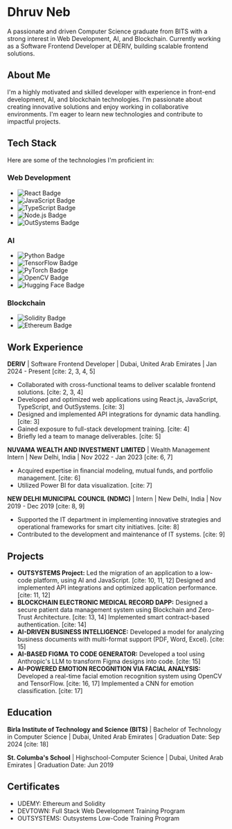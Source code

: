 # Dhruv Neb

A passionate and driven Computer Science graduate from BITS with a strong interest in Web Development, AI, and Blockchain. Currently working as a Software Frontend Developer at DERIV, building scalable frontend solutions.

## About Me

I'm a highly motivated and skilled developer with experience in front-end development, AI, and blockchain technologies. I'm passionate about creating innovative solutions and enjoy working in collaborative environments.  I'm eager to learn new technologies and contribute to impactful projects.

## Tech Stack

Here are some of the technologies I'm proficient in:

### Web Development

  * ![React Badge](https://img.shields.io/badge/React-61DAFB?style=for-the-badge&logo=react&logoColor=black)
  * ![JavaScript Badge](https://img.shields.io/badge/JavaScript-F7DF1E?style=for-the-badge&logo=javascript&logoColor=black)
  * ![TypeScript Badge](https://img.shields.io/badge/TypeScript-3178C2?style=for-the-badge&logo=typescript&logoColor=white)
  * ![Node.js Badge](https://img.shields.io/badge/Node.js-339933?style=for-the-badge&logo=node.js&logoColor=white)
  * ![OutSystems Badge](https://img.shields.io/badge/OutSystems-13AED6?style=for-the-badge&logo=outsystems&logoColor=white)

### AI

  * ![Python Badge](https://img.shields.io/badge/Python-FFD43B?style=for-the-badge&logo=python&logoColor=black)
  * ![TensorFlow Badge](https://img.shields.io/badge/TensorFlow-FF6F00?style=for-the-badge&logo=tensorflow&logoColor=white)
  * ![PyTorch Badge](https://img.shields.io/badge/PyTorch-EE4C2C?style=for-the-badge&logo=pytorch&logoColor=white)
  * ![OpenCV Badge](https://img.shields.io/badge/OpenCV-5C3EE8?style=for-the-badge&logo=opencv&logoColor=white)
  * ![Hugging Face Badge](https://img.shields.io/badge/Hugging%20Face-F2B931?style=for-the-badge&logo=huggingface&logoColor=black)

### Blockchain

  * ![Solidity Badge](https://img.shields.io/badge/Solidity-FFFFFF?style=for-the-badge&logo=solidity&logoColor=black)
  * ![Ethereum Badge](https://img.shields.io/badge/Ethereum-3C3C3D?style=for-the-badge&logo=ethereum&logoColor=white)

## Work Experience

**DERIV** | Software Frontend Developer | Dubai, United Arab Emirates | Jan 2024 - Present [cite: 2, 3, 4, 5]

* Collaborated with cross-functional teams to deliver scalable frontend solutions. [cite: 2, 3, 4]
* Developed and optimized web applications using React.js, JavaScript, TypeScript, and OutSystems. [cite: 3]
* Designed and implemented API integrations for dynamic data handling. [cite: 3]
* Gained exposure to full-stack development training. [cite: 4]
* Briefly led a team to manage deliverables. [cite: 5]

**NUVAMA WEALTH AND INVESTMENT LIMITED** | Wealth Management Intern | New Delhi, India | Nov 2022 - Jan 2023 [cite: 6, 7]

* Acquired expertise in financial modeling, mutual funds, and portfolio management. [cite: 6]
* Utilized Power BI for data visualization. [cite: 7]

**NEW DELHI MUNICIPAL COUNCIL (NDMC)** | Intern | New Delhi, India | Nov 2019 - Dec 2019 [cite: 8, 9]

* Supported the IT department in implementing innovative strategies and operational frameworks for smart city initiatives. [cite: 8]
* Contributed to the development and maintenance of IT systems. [cite: 9]

## Projects

* **OUTSYSTEMS Project:** Led the migration of an application to a low-code platform, using AI and JavaScript. [cite: 10, 11, 12] Designed and implemented API integrations and optimized application performance. [cite: 11, 12]
* **BLOCKCHAIN ELECTRONIC MEDICAL RECORD DAPP:** Designed a secure patient data management system using Blockchain and Zero-Trust Architecture. [cite: 13, 14] Implemented smart contract-based authentication. [cite: 14]
* **AI-DRIVEN BUSINESS INTELLIGENCE:** Developed a model for analyzing business documents with multi-format support (PDF, Word, Excel). [cite: 15]
* **AI-BASED FIGMA TO CODE GENERATOR:** Developed a tool using Anthropic's LLM to transform Figma designs into code. [cite: 15]
* **AI-POWERED EMOTION RECOGNITION VIA FACIAL ANALYSIS:** Developed a real-time facial emotion recognition system using OpenCV and TensorFlow. [cite: 16, 17] Implemented a CNN for emotion classification. [cite: 17]

## Education

**Birla Institute of Technology and Science (BITS)** | Bachelor of Technology in Computer Science | Dubai, United Arab Emirates | Graduation Date: Sep 2024 [cite: 18]

**St. Columba's School** | Highschool-Computer Science | Dubai, United Arab Emirates | Graduation Date: Jun 2019

## Certificates

* UDEMY: Ethereum and Solidity
* DEVTOWN: Full Stack Web Development Training Program
* OUTSYSTEMS: Outsystems Low-Code Training Program
